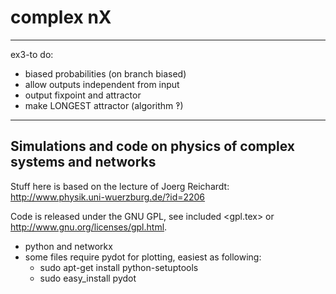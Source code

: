 complex nX
==========
______________________________________________________________________________
ex3-to do:
* biased probabilities (on branch biased)
* allow outputs independent from input
* output fixpoint and attractor
* make LONGEST attractor (algorithm ‽)

______________________________________________________________________________


Simulations and code on physics of complex systems and networks
---------------------------------------------------------------
Stuff here is based on the lecture of Joerg Reichardt:
http://www.physik.uni-wuerzburg.de/?id=2206

Code is released under the GNU GPL, see included \<gpl.tex\>
or <http://www.gnu.org/licenses/gpl.html>.

* python and networkx
* some files require pydot for plotting, 
  easiest as following:
    * sudo apt-get install python-setuptools
    * sudo easy_install pydot
